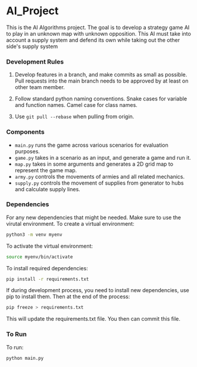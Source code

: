 # AI_Project

This is the AI Algorithms project. The goal is to develop a strategy game AI to play in an unknown map with unknown opposition. This AI must take into account a supply system and defend its own while taking out the other side's supply system

### Development Rules ###
1. Develop features in a branch, and make commits as small as possible. Pull requests into the main branch needs to be approved by at least on other team member.

2. Follow standard python naming conventions. Snake cases for variable and function names. Camel case for class names.

3. Use `git pull --rebase` when pulling from origin.

### Components ###
- `main.py` runs the game across various scenarios for evaluation purposes.
- `game.py` takes in a scenario as an input, and generate a game and run it.
- `map.py` takes in some arguments and generates a 2D grid map to represent the game map.
- `army.py` controls the movements of armies and all related mechanics.
- `supply.py` controls the movement of supplies from generator to hubs and calculate supply lines.

### Dependencies ###
For any new dependencies that might be needed. Make sure to use the virutal environment. To create a virtual environment:

```bash
python3 -m venv myenv
```

To activate the virtual environment:
```bash
source myenv/bin/activate
```

To install required dependencies:
```bash
pip install -r requirements.txt
```

If during development process, you need to install new dependencies, use pip to install them. Then at the end of the process:
```bash
pip freeze > requirements.txt
```
This will update the requirements.txt file. You then can commit this file.

### To Run ###
To run:
```bash
python main.py
```
